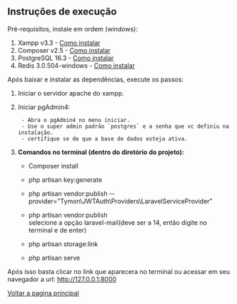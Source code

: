 ## Instruções de execução

Pré-requisitos, instale em ordem (windows):
1. Xampp v3.3 - [Como instalar](/docs/api/instalacao_dependencias_execucao.md)
2. Composer v2.5 - [Como instalar](/docs/api/instalacao_dependencias_execucao.md) 
3. PostgreSQL 16.3 - [Como instalar](/docs/api/instalacao_dependencias_execucao.md) 
4. Redis 3.0.504-windows - [Como instalar](/docs/api/instalacao_dependencias_execucao.md) 
   

Após baixar e instalar as dependências, execute os passos:

1. Iniciar o servidor apache do xampp.
   
2. Iniciar pgAdmin4:

        - Abra o pgAdmin4 no menu iniciar.
        - Use o super admin padrão `postgres` e a senha que vc definiu na instalação.
        - certifique se de que a base de dados esteja ativa.

3. **Comandos no terminal (dentro do diretório do projeto):**

   - Composer install

   - php artisan key:generate

   - php artisan vendor:publish --provider="Tymon\JWTAuth\Providers\LaravelServiceProvider"

   - php artisan vendor:publish    
   selecione a opção laravel-mail(deve ser a 14, então digite no terminal e de enter) 

   - php artisan storage:link

   - php artisan serve

Após isso basta clicar no link que aparecera no terminal ou acessar em seu navegador a url: http://127.0.0.1:8000



[Voltar a pagina principal](/README.md)
